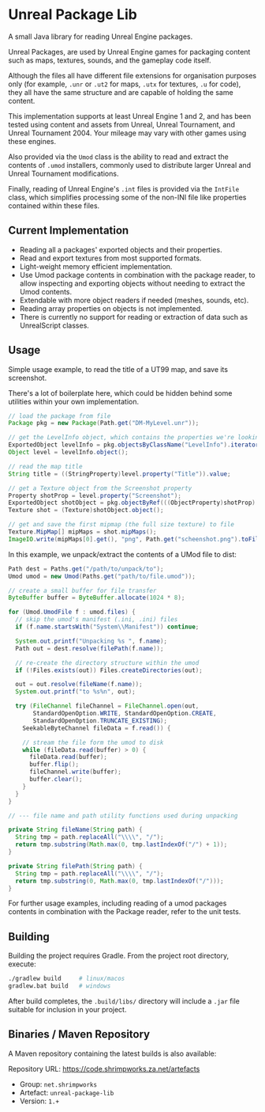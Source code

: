 # Unreal Package Lib

A small Java library for reading Unreal Engine packages.

Unreal Packages, are used by Unreal Engine games for packaging content such as
maps, textures, sounds, and the gameplay code itself.

Although the files all have different file extensions for organisation
purposes only (for example, `.unr` or `.ut2` for maps, `.utx` for textures, 
`.u` for code), they all have the same structure and are capable of holding
the same content.

This implementation supports at least Unreal Engine 1 and 2, and has been
tested using content and assets from Unreal, Unreal Tournament, and Unreal
Tournament 2004. Your mileage may vary with other games using these engines.

Also provided via the `Umod` class is the ability to read and extract the 
contents of `.umod` installers, commonly used to distribute larger Unreal and 
Unreal Tournament modifications.

Finally, reading of Unreal Engine's `.int` files is provided via the `IntFile`
class, which simplifies processing some of the non-INI file like properties
contained within these files.  

## Current Implementation

- Reading all a packages' exported objects and their properties.
- Read and export textures from most supported formats.
- Light-weight memory efficient implementation.
- Use Umod package contents in combination with the package reader, to allow
  inspecting and exporting objects without needing to extract the Umod 
  contents. 
- Extendable with more object readers if needed (meshes, sounds, etc).
- Reading array properties on objects is not implemented.
- There is currently no support for reading or extraction of data such as 
  UnrealScript classes.


## Usage

Simple usage example, to read the title of a UT99 map, and save its screenshot. 

There's a lot of boilerplate here, which could be hidden behind some utilities
within your own implementation.

```java
// load the package from file
Package pkg = new Package(Path.get("DM-MyLevel.unr"));

// get the LevelInfo object, which contains the properties we're looking for 
ExportedObject levelInfo = pkg.objectsByClassName("LevelInfo").iterator().next();
Object level = levelInfo.object();

// read the map title
String title = ((StringProperty)level.property("Title")).value;

// get a Texture object from the Screenshot property
Property shotProp = level.property("Screenshot");
ExportedObject shotObject = pkg.objectByRef(((ObjectProperty)shotProp).value);
Texture shot = (Texture)shotObject.object();

// get and save the first mipmap (the full size texture) to file 
Texture.MipMap[] mipMaps = shot.mipMaps();
ImageIO.write(mipMaps[0].get(), "png", Path.get("scheenshot.png").toFile());
```

In this example, we unpack/extract the contents of a UMod file to dist:

```java
Path dest = Paths.get("/path/to/unpack/to"); 
Umod umod = new Umod(Paths.get("path/to/file.umod"));

// create a small buffer for file transfer
ByteBuffer buffer = ByteBuffer.allocate(1024 * 8);

for (Umod.UmodFile f : umod.files) {
  // skip the umod's manifest (.ini, .ini) files
  if (f.name.startsWith("System\\Manifest")) continue;

  System.out.printf("Unpacking %s ", f.name);
  Path out = dest.resolve(filePath(f.name));

  // re-create the directory structure within the umod
  if (!Files.exists(out)) Files.createDirectories(out);

  out = out.resolve(fileName(f.name));
  System.out.printf("to %s%n", out);

  try (FileChannel fileChannel = FileChannel.open(out, 
       StandardOpenOption.WRITE, StandardOpenOption.CREATE, 
       StandardOpenOption.TRUNCATE_EXISTING);
    SeekableByteChannel fileData = f.read()) {

    // stream the file form the umod to disk
    while (fileData.read(buffer) > 0) {
      fileData.read(buffer);
      buffer.flip();
      fileChannel.write(buffer);
      buffer.clear();
    }
  }
}

// --- file name and path utility functions used during unpacking

private String fileName(String path) {
  String tmp = path.replaceAll("\\\\", "/");
  return tmp.substring(Math.max(0, tmp.lastIndexOf("/") + 1));
}

private String filePath(String path) {
  String tmp = path.replaceAll("\\\\", "/");
  return tmp.substring(0, Math.max(0, tmp.lastIndexOf("/")));
}

```

For further usage examples, including reading of a umod packages contents in 
combination with the Package reader, refer to the unit tests.


## Building

Building the project requires Gradle. From the project root directory, execute:

```bash
./gradlew build     # linux/macos
gradlew.bat build   # windows
```

After build completes, the `.build/libs/` directory will include a `.jar` file
suitable for inclusion in your project. 

## Binaries / Maven Repository

A Maven repository containing the latest builds is also available:

Repository URL: https://code.shrimpworks.za.net/artefacts 

- Group: `net.shrimpworks`
- Artefact: `unreal-package-lib`
- Version: `1.+`
